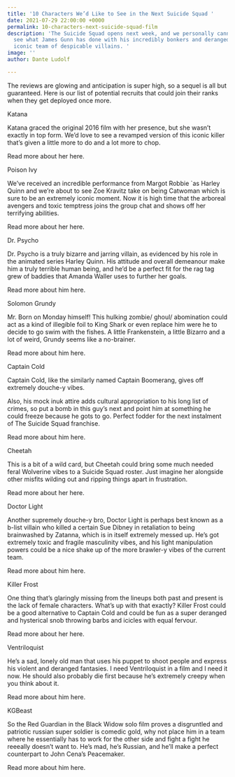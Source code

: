 ```yaml
---
title: '10 Characters We’d Like to See in the Next Suicide Squad '
date: 2021-07-29 22:00:00 +0000
permalink: 10-characters-next-suicide-squad-film
description: 'The Suicide Squad opens next week, and we personally cannot WAIT to
  see what James Gunn has done with his incredibly bonkers and deranged take on the
  iconic team of despicable villains. '
image: ''
author: Dante Ludolf

---
```

The reviews are glowing and anticipation is super high, so a sequel is all but guaranteed. Here is our list of potential recruits that could join their ranks when they get deployed once more.

Katana

Katana graced the original 2016 film with her presence, but she wasn’t exactly in top form. We’d love to see a revamped version of this iconic killer that’s given a little more to do and a lot more to chop.

Read more about her here.

Poison Ivy

We’ve received an incredible performance from Margot Robbie \`as Harley Quinn and we’re about to see Zoe Kravitz take on being Catwoman which is sure to be an extremely iconic moment. Now it is high time that the arboreal avengers and toxic temptress joins the group chat and shows off her terrifying abilities.

Read more about her here.

Dr. Psycho

Dr. Psycho is a truly bizarre and jarring villain, as evidenced by his role in the animated series Harley Quinn. His attitude and overall demeanour make him a truly terrible human being, and he’d be a perfect fit for the rag tag grew of baddies that Amanda Waller uses to further her goals.

Read more about him here.

Solomon Grundy

Mr. Born on Monday himself! This hulking zombie/ ghoul/ abomination could act as a kind of illegible foil to King Shark or even replace him were he to decide to go swim with the fishes. A little Frankenstein, a little Bizarro and a lot of weird, Grundy seems like a no-brainer.

Read more about him here.

Captain Cold

Captain Cold, like the similarly named Captain Boomerang, gives off extremely douche-y vibes.

Also, his mock inuk attire adds cultural appropriation to his long list of crimes, so put a bomb in this guy’s next and point him at something he could freeze because he gots to go. Perfect fodder for the next instalment of The Suicide Squad franchise.

Read more about him here.

Cheetah

This is a bit of a wild card, but Cheetah could bring some much needed feral Wolverine vibes to a Suicide Squad roster. Just imagine her alongside other misfits wilding out and ripping things apart in frustration.

Read more about her here.

Doctor Light

Another supremely douche-y bro, Doctor Light is perhaps best known as a b-list villain who killed a certain Sue Dibney in retaliation to being brainwashed by Zatanna, which is in itself extremely messed up. He’s got extremely toxic and fragile masculinity vibes, and his light manipulation powers could be a nice shake up of the more brawler-y vibes of the current team.

Read more about him here.

Killer Frost

One thing that’s glaringly missing from the lineups both past and present is the lack of female characters. What’s up with that exactly? Killer Frost could be a good alternative to Captain Cold and could be fun as a super deranged and hysterical snob throwing barbs and icicles with equal fervour.

Read more about her here.

Ventriloquist

He’s a sad, lonely old man that uses his puppet to shoot people and express his violent and deranged fantasies. I need Ventriloquist in a film and I need it now. He should also probably die first because he’s extremely creepy when you think about it.

Read more about him here.

KGBeast

So the Red Guardian in the Black Widow solo film proves a disgruntled and patriotic russian super soldier is comedic gold, why not place him in a team where he essentially has to work for the other side and fight a fight he reeeally doesn’t want to. He’s mad, he’s Russian, and he’ll make a perfect counterpart to John Cena’s Peacemaker.

Read more about him here.